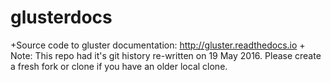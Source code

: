 # glusterdocs
+Source code to gluster documentation: http://gluster.readthedocs.io
+
Note: This repo had it's git history re-written on 19 May 2016. Please create a fresh fork or clone if you have an older local clone.
